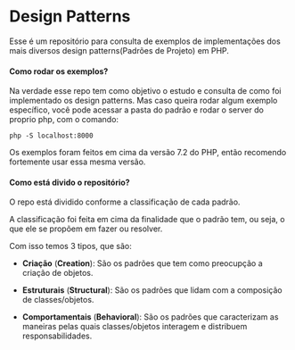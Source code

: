 # Design Patterns

Esse é um repositório para consulta de exemplos de implementações
dos mais diversos design patterns(Padrões de Projeto) em PHP.

#### Como rodar os exemplos?

Na verdade esse repo tem como objetivo o estudo e consulta de como
foi implementado os design patterns. Mas caso queira rodar algum
exemplo específico, você pode acessar a pasta do padrão e rodar
o server do proprio php, com o comando:

```shell
php -S localhost:8000
```

Os exemplos foram feitos em cima da versão 7.2 do PHP, então recomendo
fortemente usar essa mesma versão.

#### Como está divido o repositório?

O repo está dividido conforme a classificação de cada padrão.

A classificação foi feita em cima da finalidade que o padrão
tem, ou seja, o que ele se propõem em fazer ou resolver.

Com isso temos 3 tipos, que são:

- **Criação** (**Creation**): São os padrões que tem como preocupção
a criação de objetos.

- **Estruturais** (**Structural**): São os padrões que lidam com a composição
de classes/objetos.

- **Comportamentais** (**Behavioral**): São os padrões que caracterizam
as maneiras pelas quais classes/objetos interagem e distribuem
responsabilidades.